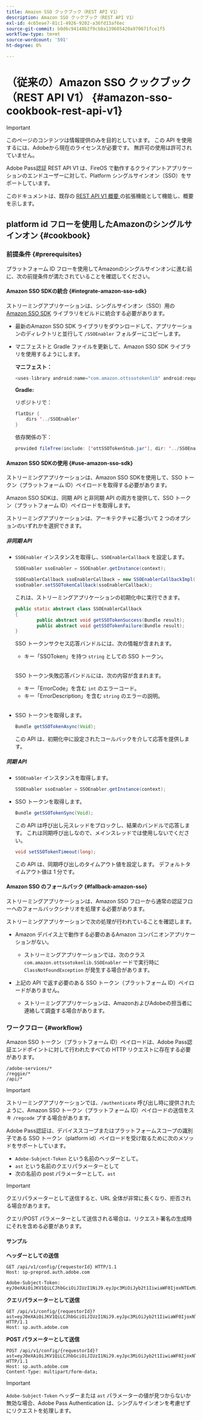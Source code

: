 ```yaml
---
title: Amazon SSO クックブック（REST API V1）
description: Amazon SSO クックブック（REST API V1）
exl-id: 4c65eae7-81c1-4926-9202-a36fd13af6ec
source-git-commit: b0d6c94148b2f9cb8a139685420a970671fce1f5
workflow-type: tm+mt
source-wordcount: '591'
ht-degree: 0%

---
```


# （従来の）Amazon SSO クックブック（REST API V1） {#amazon-sso-cookbook-rest-api-v1}

>[!IMPORTANT]
>
>このページのコンテンツは情報提供のみを目的としています。 この API を使用するには、Adobeから現在のライセンスが必要です。 無許可の使用は許可されていません。

Adobe Pass認証 REST API V1 は、FireOS で動作するクライアントアプリケーションのエンドユーザーに対して、Platform シングルサインオン（SSO）をサポートしています。

このドキュメントは、既存の [REST API V1 概要 ](/help/authentication/integration-guide-programmers/legacy/rest-api-v1/rest-api-overview.md) の拡張機能として機能し、概要を示します。

## platform id フローを使用したAmazonのシングルサインオン {#cookbook}

### 前提条件 {#prerequisites}

プラットフォーム ID フローを使用してAmazonのシングルサインオンに進む前に、次の前提条件が満たされていることを確認してください。

#### Amazon SSO SDKの統合 {#integrate-amazon-sso-sdk}

ストリーミングアプリケーションは、シングルサインオン（SSO）用の [Amazon SSO SDK](https://tve.zendesk.com/hc/en-us/article_attachments/360064368131/ottSSOTokenLib_v1.jar) ライブラリをビルドに統合する必要があります。

* 最新のAmazon SSO SDK ライブラリをダウンロードして、アプリケーションのディレクトリと並行して `/SSOEnabler` フォルダーにコピーします。

* マニフェストと Gradle ファイルを更新して、Amazon SSO SDK ライブラリを使用するようにします。

  **マニフェスト：**

  ```JAVA
  <uses-library android:name="com.amazon.ottssotokenlib" android:required="false">
  ```

  **Gradle:**

  リポジトリで：

  ```JAVA
  flatDir {
      dirs '../SSOEnabler'
  }
  ```

  依存関係の下：

  ```JAVA
  provided fileTree(include: ['ottSSOTokenStub.jar'], dir: '../SSOEnabler')
  ```

#### Amazon SSO SDKの使用 {#use-amazon-sso-sdk}

ストリーミングアプリケーションは、Amazon SSO SDKを使用して、SSO トークン（プラットフォーム ID）ペイロードを取得する必要があります。

Amazon SSO SDKは、同期 API と非同期 API の両方を提供して、SSO トークン（プラットフォーム ID）ペイロードを取得します。

ストリーミングアプリケーションは、アーキテクチャに基づいて 2 つのオプションのいずれかを選択できます。

##### 非同期 API

* `SSOEnabler` インスタンスを取得し、`SSOEnablerCallback` を設定します。

  ```JAVA
  SSOEnabler ssoEnabler = SSOEnabler.getInstance(context);
  
  SSOEnablerCallback ssoEnablerCallback = new SSOEnablerCallbackImpl();
  ssoEnabler.setSSOTokenCallback(ssoEnablerCallback);
  ```

  これは、ストリーミングアプリケーションの初期化中に実行できます。

  ```JAVA
  public static abstract class SSOEnablerCallback
  {
          public abstract void getSSOTokenSuccess(Bundle result);
          public abstract void getSSOTokenFailure(Bundle result);
  }
  ```

  SSO トークンサクセス応答バンドルには、次の情報が含まれます。
   * キー「SSOToken」を持つ `string` としての SSO トークン。

  <br/>

  SSO トークン失敗応答バンドルには、次の内容が含まれます。
   * キー「ErrorCode」を含む `int` のエラーコード。
   * キー「ErrorDescription」を含む `string` のエラーの説明。

  <br/>

* SSO トークンを取得します。

  ```JAVA
  Bundle getSSOTokenAsync(Void);
  ```

  この API は、初期化中に設定されたコールバックを介して応答を提供します。

##### 同期 API

* `SSOEnabler` インスタンスを取得します。

  ```JAVA
  SSOEnabler ssoEnabler = SSOEnabler.getInstance(context);
  ```

* SSO トークンを取得します。

  ```JAVA
  Bundle getSSOTokenSync(Void);
  ```

  この API は呼び出し元スレッドをブロックし、結果のバンドルで応答します。 これは同期呼び出しなので、メインスレッドでは使用しないでください。

  ```JAVA
  void setSSOTokenTimeout(long);
  ```

  この API は、同期呼び出しのタイムアウト値を設定します。 デフォルトタイムアウト値は 1 分です。

#### Amazon SSO のフォールバック {#fallback-amazon-sso}

ストリーミングアプリケーションは、Amazon SSO フローから通常の認証フローへのフォールバックシナリオを処理する必要があります。

ストリーミングアプリケーションで次の処理が行われていることを確認します。

* Amazon デバイス上で動作する必要のあるAmazon コンパニオンアプリケーションがない。
   * ストリーミングアプリケーションでは、次のクラス `com.amazon.ottssotokenlib.SSOEnabler` ードで実行時に `ClassNotFoundException` が発生する場合があります。

* 上記の API で返す必要のある SSO トークン（プラットフォーム ID）ペイロードがありません。
   * ストリーミングアプリケーションは、AmazonおよびAdobeの担当者に連絡して調査する場合があります。

### ワークフロー {#workflow}

Amazon SSO トークン（プラットフォーム ID）ペイロードは、Adobe Pass認証エンドポイントに対して行われたすべての HTTP リクエストに存在する必要があります。

```
/adobe-services/*
/reggie/*
/api/*
```

>[!IMPORTANT]
> 
> ストリーミングアプリケーションでは、`/authenticate` 呼び出し時に提供されたように、Amazon SSO トークン（プラットフォーム ID）ペイロードの送信をスキ `/regcode` プする場合があります。

Adobe Pass認証は、デバイススコープまたはプラットフォームスコープの識別子である SSO トークン（platform id）ペイロードを受け取るために次のメソッドをサポートしています。

* `Adobe-Subject-Token` という名前のヘッダーとして。
* `ast` という名前のクエリパラメーターとして
* 次の名前の post パラメーターとして、`ast`

>[!IMPORTANT]
>
> クエリパラメーターとして送信すると、URL 全体が非常に長くなり、拒否される場合があります。
>
> クエリ/POST パラメーターとして送信される場合は、リクエスト署名の生成時にそれを含める必要があります。

#### サンプル

**ヘッダーとしての送信**

```HTTPS
GET /api/v1/config/{requestorId} HTTP/1.1 
Host: sp-preprod.auth.adobe.com

Adobe-Subject-Token: eyJ0eXAiOiJKV1QiLCJhbGciOiJIUzI1NiJ9.eyJpc3MiOiJyb2t1IiwiaWF0IjoxNTExMzY4ODAyLCJleHAiOjE1NDI5MDQ4MDIsImF1ZCI6ImFkb2JlIiwic3ViIjoiNWZjYzMwODctYWJmZi00OGU4LWJhZTgtODQzODViZTFkMzQwIiwiZGlkIjoiY2FmZjQ1ZDAtM2NhMy00MDg3LWI2MjMtNjFkZjNhMmNlOWM4In0.JlBFhNhNCJCDXLwBjy5tt3PtPcqbMKEIGZ6sr2NA
```

**クエリパラメーターとして送信**

```HTTPS
GET /api/v1/config/{requestorId}?ast=eyJ0eXAiOiJKV1QiLCJhbGciOiJIUzI1NiJ9.eyJpc3MiOiJyb2t1IiwiaWF0IjoxNTExMzY4ODAyLCJleHAiOjE1NDI5MDQ4MDIsImF1ZCI6ImFkb2JlIiwic3ViIjoiNWZjYzMwODctYWJmZi00OGU4LWJhZTgtODQzODViZTFkMzQwIiwiZGlkIjoiY2FmZjQ1ZDAtM2NhMy00MDg3LWI2MjMtNjFkZjNhMmNlOWM4In0.JlBFhNhNCJCDXLwBjy5tt3PtPcqbMKEIGZ6sr2NA HTTP/1.1
Host: sp.auth.adobe.com
```

**POST パラメーターとして送信**

```HTTPS
POST /api/v1/config/{requestorId}?ast=eyJ0eXAiOiJKV1QiLCJhbGciOiJIUzI1NiJ9.eyJpc3MiOiJyb2t1IiwiaWF0IjoxNTExMzY4ODAyLCJleHAiOjE1NDI5MDQ4MDIsImF1ZCI6ImFkb2JlIiwic3ViIjoiNWZjYzMwODctYWJmZi00OGU4LWJhZTgtODQzODViZTFkMzQwIiwiZGlkIjoiY2FmZjQ1ZDAtM2NhMy00MDg3LWI2MjMtNjFkZjNhMmNlOWM4In0.Jl\_BFhN\_h\_NCJCDXLwBjy5tt3PtPcqbMKEIGZ6sr2NA HTTP/1.1
Host: sp.auth.adobe.com 
Content-Type: multipart/form-data;
```

>[!IMPORTANT]
>
> `Adobe-Subject-Token` ヘッダーまたは `ast` パラメーターの値が見つからないか無効な場合、Adobe Pass Authentication は、シングルサインオンを考慮せずにリクエストを処理します。
